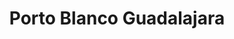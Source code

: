 ---
title: "Porto Blanco Guadalajara"
url: /guadalajara/porto-blanco-guadalajara/
shop: Kleidung
---